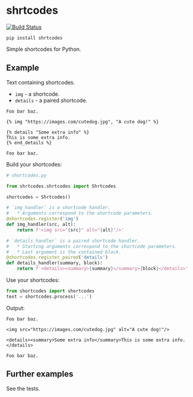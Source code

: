 # shrtcodes

[![Build Status](https://travis-ci.org/Peter554/shrtcodes.svg?branch=master)](https://travis-ci.org/Peter554/shrtcodes)

`pip install shrtcodes`

Simple shortcodes for Python.

## Example

Text containing shortcodes.

- `img` - a shortcode.
- `details` - a paired shortcode.

```text
Foo bar baz.

{% img "https://images.com/cutedog.jpg", "A cute dog!" %}

{% details "Some extra info" %}
This is some extra info.
{% end_details %}

Foo bar baz.
```

Build your shortcodes:

```python
# shortcodes.py

from shrtcodes.shrtcodes import Shrtcodes

shortcodes = Shrtcodes()

# `img_handler` is a shortcode handler. 
#   * Arguments correspond to the shortcode parameters.  
@shortcodes.register('img')
def img_handler(src, alt):
    return f'<img src="{src}" alt="{alt}"/>'

# `details_handler` is a paired shortcode handler.
#   * Starting arguments correspond to the shortcode parameters.  
#   * Last argument is the contained block.
@shortcodes.register_paired('details')
def details_handler(summary, block):
    return f'<details><summary>{summary}</summary>{block}</details>'
```

Use your shortcodes:

```python
from shortcodes import shortcodes
text = shortcodes.process('...')
```

Output:

```text
Foo bar baz.

<img src="https://images.com/cutedog.jpg" alt="A cute dog!"/>

<details><summary>Some extra info</summary>This is some extra info.</details>

Foo bar baz.
```

## Further examples

See the tests.
